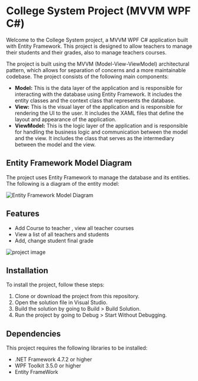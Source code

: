 <h1>College System Project (MVVM WPF C#)</h1>
<p>Welcome to the College System project, a MVVM WPF C# application built with Entity Framework.
This project is designed to allow teachers to manage their students and their grades, also to manage teachers courses.</p>
<p>The project is built using the MVVM (Model-View-ViewModel) architectural pattern,
which allows for separation of concerns and a more maintainable codebase. The project consists of the following main components:</p>
<ul>
  <li><strong>Model:</strong> This is the data layer of the application and is responsible for interacting with the database using Entity Framework. It includes the entity classes and the context class that represents the database.</li>
  <li><strong>View:</strong> This is the visual layer of the application and is responsible for rendering the UI to the user. It includes the XAML files that define the layout and appearance of the application.</li>
  <li><strong>ViewModel:</strong> This is the logic layer of the application and is responsible for handling the business logic and communication between the model and the view. It includes the class that serves as the intermediary between the model and the view.</li>
</ul>
<h2>Entity Framework Model Diagram</h2>
<p>The project uses Entity Framework to manage the database and its entities. The following is a diagram of the entity model:</p>
<img src="https://user-images.githubusercontent.com/113131666/209235850-1e767064-256b-4b73-bfde-6c5114bb05d2.png" alt="Entity Framework Model Diagram" />
<h2>Features</h2>
<ul>
  <li>Add Course to teacher , view all teacher courses</li>
  <li>View a list of all teachers and students</li>
  <li> Add, change student final grade </li>
</ul>
<img src="https://user-images.githubusercontent.com/113131666/209237637-33511112-f44b-4bc4-a078-81df1eadecf4.png" alt="project image" />
<h2>Installation</h2>
<p>To install the project, follow these steps:</p>
<ol>
  <li>Clone or download the project from this repository.</li>
  <li>Open the solution file in Visual Studio.</li>
  <li>Build the solution by going to Build &gt; Build Solution.</li>
  <li>Run the project by going to Debug &gt; Start Without Debugging.</li>
</ol>
<h2>Dependencies</h2>
<p>This project requires the following libraries to be installed:</p>
<ul>
  <li>.NET Framework 4.7.2 or higher</li>
  <li>WPF Toolkit 3.5.0 or higher</li>
  <li>Entity FrameWork</li>
</ul>
